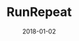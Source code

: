 ---
layout: site
title: "RunRepeat"
date: 2018-01-02
categories: [community]
version: 4.3.2
major: 4
minor: 3
patch: 2
slug: runrepeat
link: https://runrepeat.com/
submitter: lpolepeddi
permalink: /sites/:slug
---